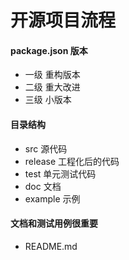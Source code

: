 # 开源项目流程

#### package.json 版本

 * 一级   重构版本
 * 二级   重大改进
 * 三级   小版本

#### 目录结构

* src  源代码
* release   工程化后的代码
* test    单元测试代码
* doc    文档
* example    示例

#### 文档和测试用例很重要

* README.md    
